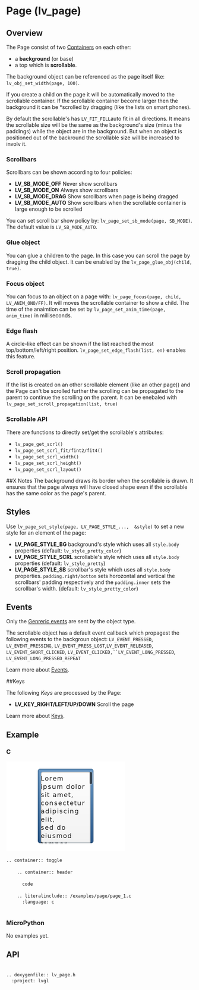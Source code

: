 # Page (lv_page)

## Overview

The Page consist of two [Containers](/object-types/page) on each other: 
- a **background** (or base)
- a top which is **scrollable**. 

The background object can be referenced as the page itself like: `lv_obj_set_width(page, 100)`.

If you create a child on the page it will be automatically moved to the scrollable container. 
If the scrollable container become larger then the background it can be *scrolled by dragging (like the lists on smart phones).

By default the scrollable's has `LV_FIT_FILL`auto fit in all directions. 
It means the scrollable size will be the same as the background's size (minus the paddings) while the object are in the background. 
But when an object is positioned out of the backround the scrollable size will be increased to involv it.
  
### Scrollbars
 
Scrollbars can be shown according to four policies:

- **LV_SB_MODE_OFF** Never show scrollbars
- **LV_SB_MODE_ON** Always show scrollbars
- **LV_SB_MODE_DRAG** Show scrollbars when page is being dragged
- **LV_SB_MODE_AUTO** Show scrollbars when the scrollable container is large enough to be scrolled

You can set scroll bar show policy by: `lv_page_set_sb_mode(page, SB_MODE)`. The default value is `LV_SB_MODE_AUTO`.

### Glue object
You can glue a children to the page. In this case you can scroll the page by dragging the child object. It can be enabled by the `lv_page_glue_obj(child, true)`.

### Focus object
You can focus to an object on a page with: `lv_page_focus(page, child, LV_ANIM_ONO/FF)`.
It will moves the scrollable container to show a child. The time of the anaimtion can be set by `lv_page_set_anim_time(page, anim_time)` in milliseconds.

### Edge flash
A circle-like effect can be shown if the list reached the most top/bottom/left/right position. `lv_page_set_edge_flash(list, en)` enables this feature.

### Scroll propagation

If the list is created on an other scrollable element (like an other page)) and the Page can't be scrolled further the scrolling can be propagated to the parent to continue the scrolling on the parent. 
It can be enebaled with `lv_page_set_scroll_propagation(list, true)`

### Scrollable API
There are functions to directly set/get the scrollable's attributes: 
- `lv_page_get_scrl()`
- `lv_page_set_scrl_fit/fint2/fit4()`
- `lv_page_set_scrl_width()`
- `lv_page_set_scrl_height()`
- `lv_page_set_scrl_layout()`

##X Notes
The background draws its border when the scrollable is drawn. It ensures that the page always will have closed shape even if the scrollable has the same color as the page's parent.

## Styles

Use `lv_page_set_style(page, LV_PAGE_STYLE_...,  &style)` to set a new style for an element of the page:

- **LV_PAGE_STYLE_BG** background's style which uses all `style.body` properties (default: `lv_style_pretty_color`)
- **LV_PAGE_STYLE_SCRL** scrollable's style which uses all `style.body` properties (default: `lv_style_pretty`)
- **LV_PAGE_STYLE_SB** scrollbar's style which uses all `style.body` properties. `padding.right/bottom` sets horozontal and vertical the scrollbars' padding respectively and the `padding.inner` sets the scrollbar's width. (default: `lv_style_pretty_color`)

## Events
Only the [Genreric events](/overview/event.html#generic-events) are sent by the object type.

The scrollable object has a default event callback which propagest the following events to the backgroun object:
`LV_EVENT_PRESSED`, `LV_EVENT_PRESSING`, `LV_EVENT_PRESS_LOST`,`LV_EVENT_RELEASED`, `LV_EVENT_SHORT_CLICKED`, `LV_EVENT_CLICKED,``LV_EVENT_LONG_PRESSED`, `LV_EVENT_LONG_PRESSED_REPEAT` 

Learn more about [Events](/overview/event).

##Keys

The following *Keys* are processed by the Page:
- **LV_KEY_RIGHT/LEFT/UP/DOWN** Scroll the page

Learn more about [Keys](/overview/indev).

## Example

### C

![](/examples/page/page_1.png "Page obejct in LittlevGL")

```eval_rst
.. container:: toggle

    .. container:: header
    
      code

    .. literalinclude:: /examples/page/page_1.c
      :language: c
 
```

### MicroPython
No examples yet.

## API 

```eval_rst

.. doxygenfile:: lv_page.h
  :project: lvgl
        
```
